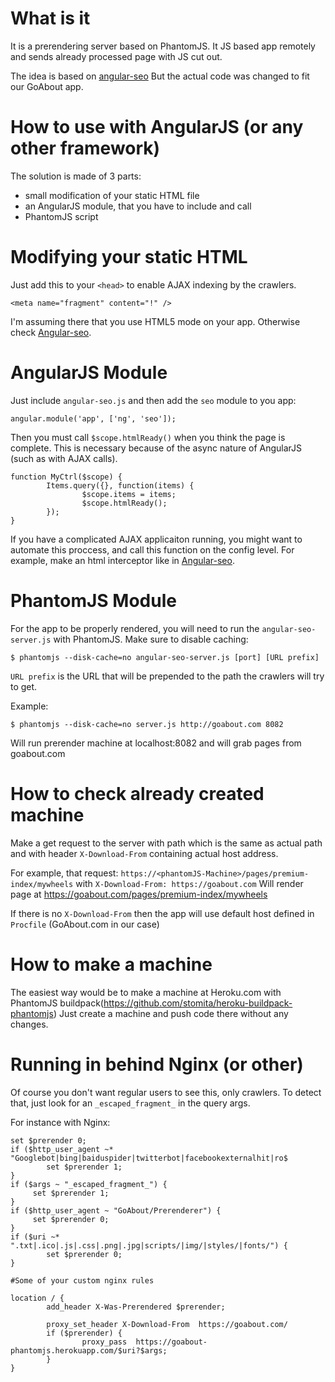 What is it
===========

It is a prerendering server based on PhantomJS. It JS based app remotely and sends already processed page with JS cut out.

The idea is based on [angular-seo](https://github.com/steeve/angular-seo)
But the actual code was changed to fit our GoAbout app.

How to use with AngularJS (or any other framework)
=======
The solution is made of 3 parts:
- small modification of your static HTML file
- an AngularJS module, that you have to include and call
- PhantomJS script

Modifying your static HTML
==========================

Just add this to your `<head>` to enable AJAX indexing by the crawlers.
```
<meta name="fragment" content="!" />
```
I'm assuming there that you use HTML5 mode on your app. Otherwise check [Angular-seo](https://github.com/steeve/angular-seo).

AngularJS Module
================

Just include `angular-seo.js` and then add the `seo` module to you app:
```
angular.module('app', ['ng', 'seo']);
```

Then you must call `$scope.htmlReady()` when you think the page is complete. This is necessary because of the async nature of AngularJS (such as with AJAX calls).
```
function MyCtrl($scope) {
		Items.query({}, function(items) {
				$scope.items = items;
				$scope.htmlReady();
		});
}
```

If you have a complicated AJAX applicaiton running, you might want to automate this proccess, and call this function on the config level.
For example, make an html interceptor like in [Angular-seo](https://github.com/steeve/angular-seo).

PhantomJS Module
================

For the app to be properly rendered, you will need to run the `angular-seo-server.js` with PhantomJS.
Make sure to disable caching:
```
$ phantomjs --disk-cache=no angular-seo-server.js [port] [URL prefix]
```

`URL prefix` is the URL that will be prepended to the path the crawlers will try to get.

Example:
```
$ phantomjs --disk-cache=no server.js http://goabout.com 8082
```
Will run prerender machine at localhost:8082 and will grab pages from goabout.com

How to check already created machine
==========

Make a get request to the server with path which is the same as actual path and with header `X-Download-From` containing actual host address.

For example, that request:
`https://<phantomJS-Machine>/pages/premium-index/mywheels` with `X-Download-From: https://goabout.com`
Will render page at https://goabout.com/pages/premium-index/mywheels


If there is no `X-Download-From` then the app will use default host defined in `Procfile` (GoAbout.com in our case)

How to make a machine
========

The easiest way would be to make a machine at Heroku.com with PhantomJS buildpack(https://github.com/stomita/heroku-buildpack-phantomjs)
Just create a machine and push code there without any changes.

Running in behind Nginx (or other)
==================================

Of course you don't want regular users to see this, only crawlers.
To detect that, just look for an `_escaped_fragment_` in the query args.

For instance with Nginx:
```
set $prerender 0;
if ($http_user_agent ~* "Googlebot|bing|baiduspider|twitterbot|facebookexternalhit|ro$
		set $prerender 1;
}
if ($args ~ "_escaped_fragment_") {
	 set $prerender 1;
}
if ($http_user_agent ~ "GoAbout/Prerenderer") {
	 set $prerender 0;
}
if ($uri ~* ".txt|.ico|.js|.css|.png|.jpg|scripts/|img/|styles/|fonts/") {
		set $prerender 0;
}

#Some of your custom nginx rules

location / {
		add_header X-Was-Prerendered $prerender;

		proxy_set_header X-Download-From  https://goabout.com/
		if ($prerender) {
				proxy_pass  https://goabout-phantomjs.herokuapp.com/$uri?$args;
		}
}
```
